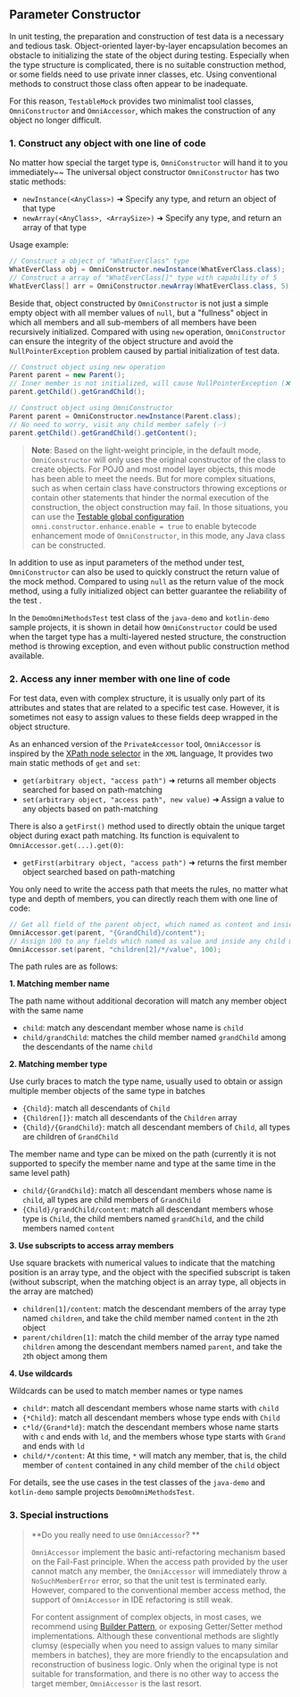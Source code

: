 Parameter Constructor
---

In unit testing, the preparation and construction of test data is a necessary and tedious task. Object-oriented layer-by-layer encapsulation becomes an obstacle to initializing the state of the object during testing. Especially when the type structure is complicated, there is no suitable construction method, or some fields need to use private inner classes, etc. Using conventional methods to construct those class often appear to be inadequate.

For this reason, `TestableMock` provides two minimalist tool classes, `OmniConstructor` and `OmniAccessor`, which makes the construction of any object no longer difficult.

### 1. Construct any object with one line of code

No matter how special the target type is, `OmniConstructor` will hand it to you immediately~~ The universal object constructor `OmniConstructor` has two static methods:

- `newInstance(<AnyClass>)` ➜ Specify any type, and return an object of that type
- `newArray(<AnyClass>, <ArraySize>)` ➜ Specify any type, and return an array of that type

Usage example:

```java
// Construct a object of "WhatEverClass" type
WhatEverClass obj = OmniConstructor.newInstance(WhatEverClass.class);
// Construct a array of "WhatEverClass[]" type with capability of 5
WhatEverClass[] arr = OmniConstructor.newArray(WhatEverClass.class, 5);
```

Beside that, object constructed by `OmniConstructor` is not just a simple empty object with all member values of `null`, but a "fullness" object in which all members and all sub-members of all members have been recursively initialized. Compared with using `new` operation, `OmniConstructor` can ensure the integrity of the object structure and avoid the `NullPointerException` problem caused by partial initialization of test data.

```java
// Construct object using new operation
Parent parent = new Parent();
// Inner member is not initialized, will cause NullPointerException (❌)
parent.getChild().getGrandChild();

// Construct object using OmniConstructor
Parent parent = OmniConstructor.newInstance(Parent.class);
// No need to worry, visit any child member safely (✅)
parent.getChild().getGrandChild().getContent();
```

> **Note**: Based on the light-weight principle, in the default mode, `OmniConstructor` will only uses the original constructor of the class to create objects. For POJO and most model layer objects, this mode has been able to meet the needs.
> But for more complex situations, such as when certain class have constructors throwing exceptions or contain other statements that hinder the normal execution of the construction, the object construction may fail.
> In those situations, you can use the [Testable global configuration](en-us/doc/javaagent-args.md) `omni.constructor.enhance.enable = true` to enable bytecode enhancement mode of `OmniConstructor`, in this mode, any Java class can be constructed.

In addition to use as input parameters of the method under test, `OmniConstructor` can also be used to quickly construct the return value of the mock method. Compared to using `null` as the return value of the mock method, using a fully initialized object can better guarantee the reliability of the test .

In the `DemoOmniMethodsTest` test class of the `java-demo` and `kotlin-demo` sample projects, it is shown in detail how `OmniConstructor` could be used when the target type has a multi-layered nested structure, the construction method is throwing exception, and even without public construction method available.

### 2. Access any inner member with one line of code

For test data, even with complex structure, it is usually only part of its attributes and states that are related to a specific test case. However, it is sometimes not easy to assign values to these fields deep wrapped in the object structure.

As an enhanced version of the `PrivateAccessor` tool, `OmniAccessor` is inspired by the [XPath node selector](https://www.w3schools.com/xml/xpath_syntax.asp) in the `XML` language, It provides two main static methods of `get` and `set`:

- `get(arbitrary object, "access path")` ➜ returns all member objects searched for based on path-matching
- `set(arbitrary object, "access path", new value)` ➜ Assign a value to any objects based on path-matching

There is also a `getFirst()` method used to directly obtain the unique target object during exact path matching. Its function is equivalent to `OmniAccessor.get(...).get(0)`:

- `getFirst(arbitrary object, "access path")` ➜ returns the first member object searched based on path-matching

You only need to write the access path that meets the rules, no matter what type and depth of members, you can directly reach them with one line of code:

```java
// Get all field of the parent object, which named as content and inside type GrandChild
OmniAccessor.get(parent, "{GrandChild}/content");
// Assign 100 to any fields which named as value and inside any child member that matches the 3rd item of the array named children
OmniAccessor.set(parent, "children[2]/*/value", 100);
```

The path rules are as follows:

**1. Matching member name**

The path name without additional decoration will match any member object with the same name

- `child`: match any descendant member whose name is `child`
- `child/grandChild`: matches the child member named `grandChild` among the descendants of the name `child`

**2. Matching member type**

Use curly braces to match the type name, usually used to obtain or assign multiple member objects of the same type in batches

- `{Child}`: match all descendants of `Child`
- `{Children[]}`: match all descendants of the `Children` array
- `{Child}/{GrandChild}`: match all descendant members of `Child`, all types are children of `GrandChild`

The member name and type can be mixed on the path (currently it is not supported to specify the member name and type at the same time in the same level path)

- `child/{GrandChild}`: match all descendant members whose name is `child`, all types are child members of `GrandChild`
- `{Child}/grandChild/content`: match all descendant members whose type is `Child`, the child members named `grandChild`, and the child members named `content`

**3. Use subscripts to access array members**

Use square brackets with numerical values to indicate that the matching position is an array type, and the object with the specified subscript is taken (without subscript, when the matching object is an array type, all objects in the array are matched)

- `children[1]/content`: match the descendant members of the array type named `children`, and take the child member named `content` in the `2`th object
- `parent/children[1]`: match the child member of the array type named `children` among the descendant members named `parent`, and take the `2`th object among them

**4. Use wildcards**

Wildcards can be used to match member names or type names

- `child*`: match all descendant members whose name starts with `child`
- `{*Child}`: match all descendant members whose type ends with `Child`
- `c*ld/{Grand*ld}`: match the descendant members whose name starts with `c` and ends with `ld`, and the members whose type starts with `Grand` and ends with `ld`
- `child/*/content`: At this time, `*` will match any member, that is, the child member of `content` contained in any child member of the `child` object

For details, see the use cases in the test classes of the `java-demo` and `kotlin-demo` sample projects `DemoOmniMethodsTest`.

### 3. Special instructions

> **Do you really need to use `OmniAccessor`? **
>
> `OmniAccessor` implement the basic anti-refactoring mechanism based on the Fail-Fast principle. When the access path provided by the user cannot match any member, the `OmniAccessor` will immediately throw a `NoSuchMemberError` error, so that the unit test is terminated early. However, compared to the conventional member access method, the support of `OmniAccessor` in IDE refactoring is still weak.
>
> For content assignment of complex objects, in most cases, we recommend using [Builder Pattern](https://www.geeksforgeeks.org/builder-pattern-in-java/), or exposing Getter/Setter method implementations. Although these conventional methods are slightly clumsy (especially when you need to assign values to many similar members in batches), they are more friendly to the encapsulation and reconstruction of business logic.
> Only when the original type is not suitable for transformation, and there is no other way to access the target member, `OmniAccessor` is the last resort.
